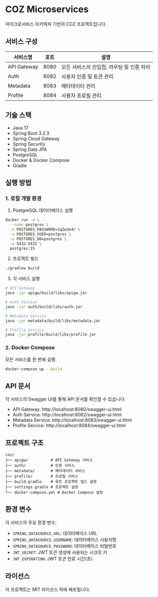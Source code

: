 # COZ Microservices

마이크로서비스 아키텍처 기반의 COZ 프로젝트입니다.

## 서비스 구성

| 서비스명 | 포트 | 설명 |
|---------|------|------|
| API Gateway | 8080 | 모든 서비스의 진입점, 라우팅 및 인증 처리 |
| Auth | 8082 | 사용자 인증 및 토큰 관리 |
| Metadata | 8083 | 메타데이터 관리 |
| Profile | 8084 | 사용자 프로필 관리 |

## 기술 스택

- Java 17
- Spring Boot 3.2.3
- Spring Cloud Gateway
- Spring Security
- Spring Data JPA
- PostgreSQL
- Docker & Docker Compose
- Gradle

## 실행 방법

### 1. 로컬 개발 환경

1. PostgreSQL 데이터베이스 실행
```bash
docker run -d \
  --name postgres \
  -e POSTGRES_PASSWORD=1q2w3e4r \
  -e POSTGRES_USER=postgres \
  -e POSTGRES_DB=postgres \
  -p 5432:5432 \
  postgres:15
```

2. 프로젝트 빌드
```bash
./gradlew build
```

3. 각 서비스 실행
```bash
# API Gateway
java -jar apigw/build/libs/apigw.jar

# Auth Service
java -jar auth/build/libs/auth.jar

# Metadata Service
java -jar metadata/build/libs/metadata.jar

# Profile Service
java -jar profile/build/libs/profile.jar
```

### 2. Docker Compose

모든 서비스를 한 번에 실행:
```bash
docker-compose up --build
```

## API 문서

각 서비스의 Swagger UI를 통해 API 문서를 확인할 수 있습니다:

- API Gateway: http://localhost:8080/swagger-ui.html
- Auth Service: http://localhost:8082/swagger-ui.html
- Metadata Service: http://localhost:8083/swagger-ui.html
- Profile Service: http://localhost:8084/swagger-ui.html

## 프로젝트 구조

```
coz/
├── apigw/          # API Gateway 서비스
├── auth/           # 인증 서비스
├── metadata/       # 메타데이터 서비스
├── profile/        # 프로필 서비스
├── build.gradle    # 루트 프로젝트 빌드 설정
├── settings.gradle # 프로젝트 설정
└── docker-compose.yml # Docker Compose 설정
```

## 환경 변수

각 서비스의 주요 환경 변수:

- `SPRING_DATASOURCE_URL`: 데이터베이스 URL
- `SPRING_DATASOURCE_USERNAME`: 데이터베이스 사용자명
- `SPRING_DATASOURCE_PASSWORD`: 데이터베이스 비밀번호
- `JWT_SECRET`: JWT 토큰 생성에 사용되는 시크릿 키
- `JWT_EXPIRATION`: JWT 토큰 만료 시간(초)

## 라이선스

이 프로젝트는 MIT 라이선스 하에 배포됩니다. 